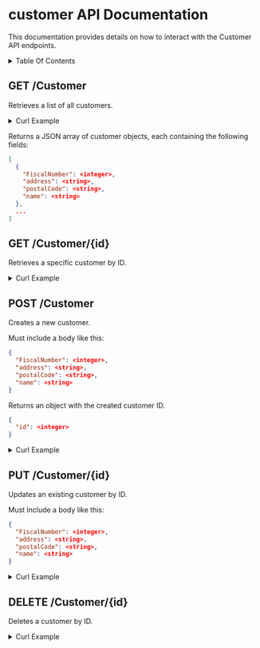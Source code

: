 # customer API Documentation <!-- omit in toc -->

This documentation provides details on how to interact with the Customer API endpoints.

<details>
<summary>Table Of Contents</summary>

- [GET /Customer](#get-customer)
- [GET /Customer/{id}](#get-customerid)
- [POST /Customer](#post-customer)
- [PUT /Customer/{id}](#put-customerid)
- [DELETE /Customer/{id}](#delete-customerid)

</details>

## GET /Customer

Retrieves a list of all customers.

<details>
<summary>Curl Example</summary>

```bash
curl -X 'GET' \
  'http://ec2-44-193-226-242.compute-1.amazonaws.com:8080/Customer' \
  -H 'accept: application/json'
```

> In this example, the EC2 instance is accessed via its public DNS name `ec2-44-193-226-242.compute-1.amazonaws.com` on port `8080`. Don't forget to replace this with your actual instance's public DNS or IP address.

</details>

Returns a JSON array of customer objects, each containing the following fields:

```json
[
  {
    "FiscalNumber": <integer>,
    "address": <string>,
    "postalCode": <string>,
    "name": <string>
  },
  ...
]
```

## GET /Customer/{id}

Retrieves a specific customer by ID.

<details>
<summary>Curl Example</summary>

```bash
curl -X 'GET' \
  'http://ec2-44-193-226-242.compute-1.amazonaws.com:8080/Customer/{id}' \
  -H 'accept: application/json'
```

> In this example, the EC2 instance is accessed via its public DNS name `ec2-44-193-226-242.compute-1.amazonaws.com` on port `8080`. Don't forget to replace this with your actual instance's public DNS or IP address.

Response will be a JSON object containing the customer details:

```json
{
  "FiscalNumber": <integer>,
  "address": <string>,
  "postalCode": <string>,
  "name": <string>
}
```

</details>

## POST /Customer

Creates a new customer.

Must include a body like this:

```json
{
  "FiscalNumber": <integer>,
  "address": <string>,
  "postalCode": <string>,
  "name": <string>
}
```

Returns an object with the created customer ID.

```json
{
  "id": <integer>
}
```

<details>
<summary>Curl Example</summary>

```bash
curl -X 'POST' \
  'http://ec2-44-193-226-242.compute-1.amazonaws.com:8080/Customer' \
  -H 'accept: application/json' \
  -H 'Content-Type: application/json' \
  -d '{
    "FiscalNumber": 0,
    "address": "string",
    "postalCode": "string",
    "name": "string"
}'
```

> In this example, the EC2 instance is accessed via its public DNS name `ec2-44-193-226-242.compute-1.amazonaws.com` on port `8080`. Don't forget to replace this with your actual instance's public DNS or IP address.

</details>

## PUT /Customer/{id}

Updates an existing customer by ID.

Must include a body like this:

```json
{
  "FiscalNumber": <integer>,
  "address": <string>,
  "postalCode": <string>,
  "name": <string>
}
```

<details>
<summary>Curl Example</summary>

```bash
curl -X 'PUT' \
  'http://ec2-44-193-226-242.compute-1.amazonaws.com:8080/Customer/{id}' \
  -H 'accept: application/json' \
  -H 'Content-Type: application/json' \
  -d '{
    "FiscalNumber": 1,
    "address": "aaaaaa",
    "postalCode": "ppppp",
    "name": "nnnnn"
}'
```

> In this example, the EC2 instance is accessed via its public DNS name `ec2-44-193-226-242.compute-1.amazonaws.com` on port `8080`. Don't forget to replace this with your actual instance's public DNS or IP address.

</details>

## DELETE /Customer/{id}

Deletes a customer by ID.

<details>
<summary>Curl Example</summary>

```bash
curl -X 'DELETE' \
  'http://ec2-44-193-226-242.compute-1.amazonaws.com:8080/Customer/{id}' \
  -H 'accept: application/json'
```

> In this example, the EC2 instance is accessed via its public DNS name `ec2-44-193-226-242.compute-1.amazonaws.com` on port `8080`. Don't forget to replace this with your actual instance's public DNS or IP address.

</details>
